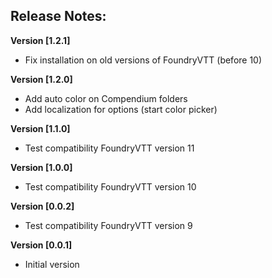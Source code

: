 ## Release Notes:

**Version [1.2.1]**
* Fix installation on old versions of FoundryVTT (before 10)

**Version [1.2.0]**
* Add auto color on Compendium folders
* Add localization for options (start color picker)

**Version [1.1.0]**
* Test compatibility FoundryVTT version 11

**Version [1.0.0]**
* Test compatibility FoundryVTT version 10

**Version [0.0.2]**
* Test compatibility FoundryVTT version 9

**Version [0.0.1]**
* Initial version

